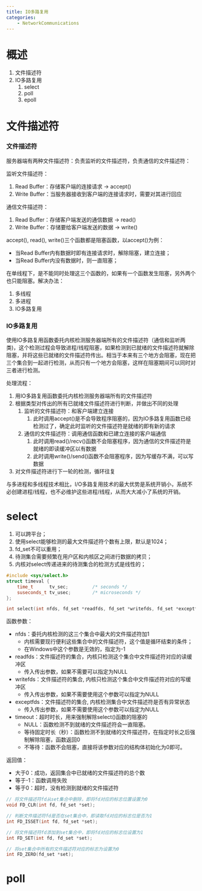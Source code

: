```yaml
---
title: IO多路复用
categories:
	- NetworkCommunications
---
```

# 概述

1. 文件描述符
2. IO多路复用
   1. select
   2. poll
   3. epoll

<!-- more -->

# 文件描述符

### 文件描述符

服务器端有两种文件描述符：负责监听的文件描述符，负责通信的文件描述符：

监听文件描述符：

1. Read Buffer：存储客户端的连接请求 -> accept()
2. Write Buffer：当服务器接收到客户端的连接请求时，需要对其进行回应

通信文件描述符：

1. Read Buffer：存储客户端发送的通信数据 -> read()
2. Write Buffer：存储要给客户端发送的数据 -> write()

accept(), read(), write()三个函数都是阻塞函数，以accept()为例：

* 当Read Buffer内有数据时即有连接请求时，解除阻塞，建立连接；
* 当Read Buffer内没有数据时，则一直阻塞；

在单线程下，是不能同时处理这三个函数的，如果有一个函数发生阻塞，另外两个也只能阻塞。解决办法：

1. 多线程
2. 多进程
3. IO多路复用

### IO多路复用

使用IO多路复用函数委托内核检测服务器端所有的文件描述符（通信和监听两类)，这个检测过程会导致进程/线程阻塞，如果检测到已就绪的文件描述符就解除阻塞，并将这些已就绪的文件描述符传出。相当于本来有三个地方会阻塞，现在把三个集合到一起进行检测，从而只有一个地方会阻塞，这样在阻塞期间可以同时对三者进行检测。

处理流程：

1. 用IO多路复用函数委托内核检测服务器端所有的文件描述符
2. 根据类型对传出的所有已就绪文件描述符进行判断，并做出不同的处理
   1. 监听的文件描述符：和客户端建立连接
      1. 此时调用accept()是不会导致程序阻塞的，因为IO多路复用函数已经检测过了，确定此时监听的文件描述符是就绪的即有新的请求
   2. 通信的文件描述符：调用通信函数和已建立连接的客户端通信
      1. 此时调用read()/recv()函数不会阻塞程序，因为通信的文件描述符是就绪的即读缓冲区以有数据
      2. 此时调用write()/send()函数不会阻塞程序，因为写缓存不满，可以写数据
3. 对文件描述符进行下一轮的检测，循环往复

与多进程和多线程技术相比，I/O多路复用技术的最大优势是系统开销小，系统不必创建进程/线程，也不必维护这些进程/线程，从而大大减小了系统的开销。

# select

1. 可以跨平台；
2. 使用select能够检测的最大文件描述符个数有上限，默认是1024；
3. fd_set不可以重用；
4. 待测集合需要频繁在用户区和内核区之间进行数据的拷贝；
5. 内核对select传递进来的待测集合的检测方式是线性的；

```cpp
#include <sys/select.h>
struct timeval {
    time_t      tv_sec;         /* seconds */
    suseconds_t tv_usec;        /* microseconds */
};

int select(int nfds, fd_set *readfds, fd_set *writefds, fd_set *exceptfds, struct timeval * timeout);
```

函数参数：

* nfds：委托内核检测的这三个集合中最大的文件描述符加1
  * 内核需要现行便利这些集合中的文件描述符，这个值是循环结束的条件；
  * 在Windows中这个参数是无效的，指定为-1
* readfds：文件描述符的集合，内核只检测这个集合中文件描述符对应的读缓冲区
  * 传入传出参数，如果不需要可以指定为NULL
* writefds：文件描述符的集合, 内核只检测这个集合中文件描述符对应的写缓冲区
  * 传入传出参数，如果不需要使用这个参数可以指定为NULL
* exceptfds：文件描述符的集合, 内核检测集合中文件描述符是否有异常状态
  * 传入传出参数，如果不需要使用这个参数可以指定为NULL
* timeout：超时时长，用来强制解除select()函数的阻塞的
  * NULL：函数检测不到就绪的文件描述符会一直阻塞。
  * 等待固定时长（秒）：函数检测不到就绪的文件描述符，在指定时长之后强制解除阻塞，函数返回0
  * 不等待：函数不会阻塞，直接将该参数对应的结构体初始化为0即可。

返回值：

* 大于0：成功，返回集合中已就绪的文件描述符的总个数
* 等于-1：函数调用失败
* 等于0：超时，没有检测到就绪的文件描述符


```cpp
// 将文件描述符fd从set集合中删除，即将fd对应的标志位置设置为0
void FD_CLR(int fd, fd_set *set);

// 判断文件描述符fd是否在set集合中，即读取fd对应的标志位是否为1
int FD_ISSET(int fd, fd_set *set);

// 将文件描述符fd添加到set集合中，即将fd对应的标志位设置为1
int FD_SET(int fd, fd_set *set);

// 将set集合中所有的文件描述符对应的标志为设置为0
int FD_ZERO(fd_set *set);
```


# poll
